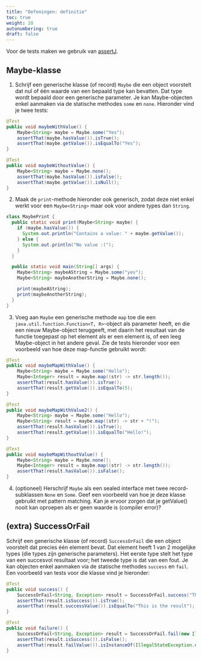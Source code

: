 ```yaml
---
title: "Oefeningen: definitie"
toc: true
weight: 20
autonumbering: true
draft: false
---
```


Voor de tests maken we gebruik van [assertJ](https://assertj.github.io/doc).

## Maybe-klasse

1. Schrijf een generische klasse (of record) `Maybe` die een object voorstelt dat nul of één waarde van een bepaald type kan bevatten.
   Dat type wordt bepaald door een generische parameter. Je kan Maybe-objecten enkel aanmaken via de statische methodes `some` en `none`.
   Hieronder vind je twee tests:

```java
@Test
public void maybeWithValue() {
    Maybe<String> maybe = Maybe.some("Yes");
    assertThat(maybe.hasValue()).isTrue();
    assertThat(maybe.getValue()).isEqualTo("Yes");
}

@Test
public void maybeWithoutValue() {
    Maybe<String> maybe = Maybe.none();
    assertThat(maybe.hasValue()).isFalse();
    assertThat(maybe.getValue()).isNull();
}
```

2. Maak de `print`-methode hieronder ook generisch, zodat deze niet enkel werkt voor een `Maybe<String>` maar ook voor andere types dan `String`.

```java
class MaybePrint {
  public static void print(Maybe<String> maybe) {
    if (maybe.hasValue()) {
      System.out.println("Contains a value: " + maybe.getValue());
    } else {
      System.out.println("No value :(");
    }
  }

  public static void main(String[] args) {
    Maybe<String> maybeAString = Maybe.some("yes");
    Maybe<String> maybeAnotherString = Maybe.none();

    print(maybeAString);
    print(maybeAnotherString);
  }
}
```

3. Voeg aan `Maybe` een generische methode `map` toe die een `java.util.function.Function<T, R>`-object als parameter heeft, en die een nieuw Maybe-object teruggeeft, met daarin het resultaat van de functie toegepast op het element als er een element is, of een leeg Maybe-object in het andere geval.
   Zie de tests hieronder voor een voorbeeld van hoe deze map-functie gebruikt wordt:

```java
@Test
public void maybeMapWithValue() {
    Maybe<String> maybe = Maybe.some("Hello");
    Maybe<Integer> result = maybe.map((str) -> str.length());
    assertThat(result.hasValue()).isTrue();
    assertThat(result.getValue()).isEqualTo(5);
}

@Test
public void maybeMapWithValue2() {
    Maybe<String> maybe = Maybe.some("Hello");
    Maybe<String> result = maybe.map((str) -> str + "!");
    assertThat(result.hasValue()).isTrue();
    assertThat(result.getValue()).isEqualTo("Hello!");
}

@Test
public void maybeMapWithoutValue() {
    Maybe<String> maybe = Maybe.none();
    Maybe<Integer> result = maybe.map((str) -> str.length());
    assertThat(result.hasValue()).isFalse();
}
```

4. (optioneel) Herschrijf `Maybe` als een sealed interface met twee record-subklassen `None` en `Some`.
   Geef een voorbeeld van hoe je deze klasse gebruikt met pattern matching.
   Kan je ervoor zorgen dat je getValue() nooit kan oproepen als er geen waarde is (compiler error)?

## (extra) SuccessOrFail

Schrijf een generische klasse (of record) `SuccessOrFail` die een object voorstelt dat precies één element bevat.
Dat element heeft 1 van 2 mogelijke types (die types zijn generische parameters).
Het eerste type stelt het type van een succesvol resultaat voor; het tweede type is dat van een fout.
Je kan objecten enkel aanmaken via de statische methodes `success` en `fail`.
Een voorbeeld van tests voor die klasse vind je hieronder:

```java
@Test
public void success() {
    SuccessOrFail<String, Exception> result = SuccessOrFail.success("This is the result");
    assertThat(result.isSuccess()).isTrue();
    assertThat(result.successValue()).isEqualTo("This is the result");
}

@Test
public void failure() {
    SuccessOrFail<String, Exception> result = SuccessOrFail.fail(new IllegalStateException());
    assertThat(result.isSuccess()).isFalse();
    assertThat(result.failValue()).isInstanceOf(IllegalStateException.class);
}
```
